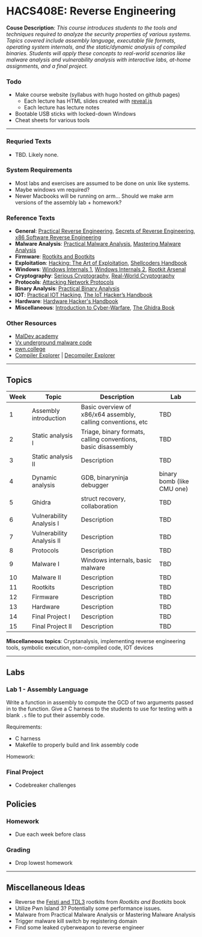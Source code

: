 # HACS408E: Reverse Engineering

**Couse Description**: *This course introduces students to the tools and techniques required to analyze the security properties of various systems. Topics covered include assembly language, executable file formats, operating system internals, and the static/dynamic analysis of compiled binaries. Students will apply these concepts to real-world scenarios like malware analysis and vulnerability analysis with interactive labs, at-home assignments, and a final project.*

### Todo

- Make course website (syllabus with hugo hosted on github pages)
  - Each lecture has HTML slides created with [reveal.js](https://revealjs.com)
  - Each lecture has lecture notes
- Bootable USB sticks with locked-down Windows
- Cheat sheets for various tools

---

### Requried Texts

- TBD. Likely none.

### System Requirements

- Most labs and exercises are assumed to be done on unix like systems.
- Maybe windows vm required?
- Newer Macbooks will be running on arm... Should we make arm versions of the
  assembly lab + homework?

### Reference Texts

- **General**: [Practical Reverse Engineering](https://www.amazon.com/Practical-Reverse-Engineering-Reversing-Obfuscation/dp/1118787315), [Secrets of Reverse Engineering](https://www.amazon.com/Reversing-Secrets-Engineering-Eldad-Eilam/dp/0764574817/), [x86 Software Reverse Engineering](https://www.amazon.com/dp/1394199880/)
- **Malware Analysis**: [Practical Malware Analysis](https://www.amazon.com/Practical-Malware-Analysis-Hands-Dissecting/dp/1593272901/), [Mastering Malware Analysis](https://www.amazon.com/Mastering-Malware-Analysis-practical-cybercrime)
- **Firmware**: [Rootkits and Bootkits](https://www.amazon.com/Rootkits-Bootkits-Reversing-Malware-Generation/dp/1593277164)
- **Exploitation**: [Hacking: The Art of Exploitation](https://www.amazon.com/Hacking-Art-Exploitation-Jon-Erickson/dp/1593271441/), [Shellcoders Handbook](https://www.amazon.com/Shellcoders-Handbook-Discovering-Exploiting-Security/dp/047008023X)
- **Windows**: [Windows Internals 1](https://www.amazon.com/Windows-Internals-Part-architecture-management/dp/0735684189/), [Windows Internals 2](https://www.amazon.com/Windows-Internals-Part-2-7th/dp/0135462401/), [Rootkit Arsenal](https://www.amazon.com/Rootkit-Arsenal-Escape-Evasion-Corners/dp/144962636X/)
- **Cryptography**: [Serious Cryptography](https://www.amazon.com/Serious-Cryptography-Practical-Introduction-Encryption/dp/1593278268), [Real-World Cryptography](https://www.amazon.com/dp/1617296716/)
- **Protocols**: [Attacking Network Protocols](https://www.amazon.com/Attacking-Network-Protocols-Analysis-Exploitation/dp/1593277504/)
- **Binary Analysis**: [Practical Binary Analysis](https://www.amazon.com/Practical-Binary-Analysis-Instrumentation-Disassembly/dp/1593279124/)
- **IOT**: [Practical IOT Hacking](https://nostarch.com/practical-iot-hacking), [The IoT Hacker’s Handbook](https://link.springer.com/book/10.1007/978-1-4842-4300-8)
- **Hardware**: [Hardware Hacker's Handbook](https://nostarch.com/hardwarehacking)
- **Miscellaneous**: [Introduction to Cyber-Warfare](https://www.amazon.com/Introduction-Cyber-Warfare-Multidisciplinary-Paulo-Shakarian/dp/0124078141), [The Ghidra Book](https://www.amazon.com/Ghidra-Book-Definitive-Guide/dp/1718501021)

### Other Resources
- [MalDev academy](https://maldevacademy.com/)
- [Vx underground malware code](https://github.com/vxunderground/MalwareSourceCode)
- [pwn.college](https://pwn.college/program-security/reverse-engineering)
- [Compiler Explorer](https://godbolt.org/) | [Decompiler Explorer](https://dogbolt.org)

---

## Topics

| Week | Topic | Description | Lab |
| --- | --- | --- | --- |
| 1 | Assembly introduction | Basic overview of x86/x64 assembly, calling conventions, etc | TBD |
| 2 | Static analysis I | Triage, binary formats, calling conventions, basic disassembly | TBD |
| 3 | Static analysis II | Description | TBD |
| 4 | Dynamic analysis | GDB, binaryninja debugger | binary bomb (like CMU one) |
| 5 | Ghidra | struct recovery, collaboration | TBD |
| 6 | Vulnerability Analysis I | Description | TBD |
| 7 | Vulnerability Analysis II | Description | TBD |
| 8 | Protocols | Description | TBD |
| 9 | Malware I | Windows internals, basic malware | TBD |
| 10 | Malware II | Description | TBD |
| 11 | Rootkits | Description | TBD |
| 12 | Firmware | Description | TBD |
| 13 | Hardware | Description | TBD |
| 14 | Final Project I | Description | TBD |
| 15 | Final Project II | Description | TBD |

**Miscellaneous topics**: Cryptanalysis, implementing reverse engineering tools, symbolic execution, non-compiled code, IOT devices

---

## Labs

### Lab 1 - Assembly Language

Write a function in assembly to compute the GCD of two arguments passed in
to the function. Give a C harness to the students to use for testing with a
blank `.s` file to put their assembly code.

Requirements:
 - C harness
 - Makefile to properly build and link assembly code

Homework:

### Final Project

- Codebreaker challenges

## Policies

### Homework

- Due each week before class

### Grading

- Drop lowest homework

---

## Miscellaneous Ideas

- Reverse the [Feisti and TDL3](https://github.com/bootkitsbook/rootkits) rootkits from *Rootkits and Bootkits* book
- Utilize Pwn Island 3? Potentially some performance issues.
- Malware from Practical Malware Analysis or Mastering Malware Analysis
- Trigger malware kill switch by registering domain
- Find some leaked cyberweapon to reverse engineer
